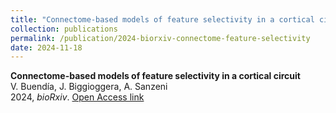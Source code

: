 ```yaml
---
title: "Connectome-based models of feature selectivity in a cortical circuit"
collection: publications
permalink: /publication/2024-biorxiv-connectome-feature-selectivity
date: 2024-11-18
---
```


**Connectome-based models of feature selectivity in a cortical circuit**  
V. Buendía, J. Biggioggera, A. Sanzeni  
2024, *bioRxiv*. [Open Access link](https://www.biorxiv.org/content/10.1101/2024.11.18.624135)  

